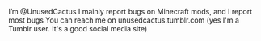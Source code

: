 I’m @UnusedCactus
I mainly report bugs on Minecraft mods, and I report most bugs 
You can reach me on unusedcactus.tumblr.com (yes I'm a Tumblr user. It's a good social media site)
